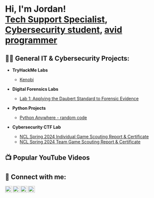 <h1>Hi, I'm Jordan! <br/><a href="https://www.linkedin.com/awl4114awl">Tech Support Specialist</a>, <a href="https://www.linkedin.com/awl4114awl">Cybersecurity student</a>, <a href="https://replit.com/@awl4114awl">avid programmer</a></h1>

<h2>👨‍💻 General IT & Cybersecurity Projects:</h2> 

- <b>TryHackMe Labs</b>
  - [Kenobi](https://github.com/awl4114awl/Kenobi---TryHackMe-Lab)

- <b>Digital Forensics Labs</b>
  - [Lab 1: Applying the Daubert Standard to Forensic Evidence]()

- <b>Python Projects</b>
  - [Python Anywhere - random code](https://www.pythonanywhere.com/user/awl4114awl/files/home/awl4114awl)

- <b>Cybersecurity CTF Lab</b>
  - [NCL Spring 2024 Individual Game Scouting Report & Certificate](https://cyberskyline.com/report/TRXAV7WRQGFH)
  - [NCL Spring 2024 Team Game Scouting Report & Certificate](https://cyberskyline.com/report/EEB7XAEEFB9F)

<h2>📺 Popular YouTube Videos</h2>



<h2> 🤳 Connect with me:</h2>

[<img align="left" alt="JoshMadakor | YouTube" width="22px" src="https://cdn.jsdelivr.net/npm/simple-icons@v3/icons/youtube.svg" />][youtube]
[<img align="left" alt="JoshMadakor | Twitter" width="22px" src="https://cdn.jsdelivr.net/npm/simple-icons@v3/icons/twitter.svg" />][twitter]
[<img align="left" alt="JoshMadakor | LinkedIn" width="22px" src="https://cdn.jsdelivr.net/npm/simple-icons@v3/icons/linkedin.svg" />][linkedin]
[<img align="left" alt="JoshMadakor | Instagram" width="22px" src="https://cdn.jsdelivr.net/npm/simple-icons@v3/icons/instagram.svg" />][instagram]

[twitter]: https://twitter.com/joshmadakor
[youtube]: https://www.youtube.com/c/joshmadakor
[instagram]: https://www.instagram.com/joshmadakor/
[linkedin]: https://linkedin.com/in/joshmadakor

<!--
**joshmadakor1/joshmadakor1** is a ✨ _special_ ✨ repository because its `README.md` (this file) appears on your GitHub profile.

Here are some ideas to get you started:

- 🔭 I’m currently working on ...
- 🌱 I’m currently learning ...
- 👯 I’m looking to collaborate on ...
- 🤔 I’m looking for help with ...
- 💬 Ask me about ...
- 📫 How to reach me: ...
- 😄 Pronouns: ...
- ⚡ Fun fact: ...
-->
